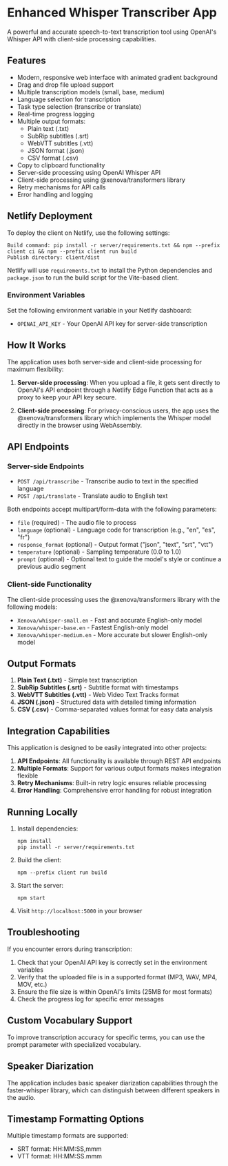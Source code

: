 # Enhanced Whisper Transcriber App

A powerful and accurate speech-to-text transcription tool using OpenAI's Whisper API with client-side processing capabilities.

## Features

- Modern, responsive web interface with animated gradient background
- Drag and drop file upload support
- Multiple transcription models (small, base, medium)
- Language selection for transcription
- Task type selection (transcribe or translate)
- Real-time progress logging
- Multiple output formats:
  - Plain text (.txt)
  - SubRip subtitles (.srt)
  - WebVTT subtitles (.vtt)
  - JSON format (.json)
  - CSV format (.csv)
- Copy to clipboard functionality
- Server-side processing using OpenAI Whisper API
- Client-side processing using @xenova/transformers library
- Retry mechanisms for API calls
- Error handling and logging

## Netlify Deployment

To deploy the client on Netlify, use the following settings:

```
Build command: pip install -r server/requirements.txt && npm --prefix client ci && npm --prefix client run build
Publish directory: client/dist
```

Netlify will use `requirements.txt` to install the Python dependencies and
`package.json` to run the build script for the Vite-based client.

### Environment Variables

Set the following environment variable in your Netlify dashboard:

- `OPENAI_API_KEY` - Your OpenAI API key for server-side transcription

## How It Works

The application uses both server-side and client-side processing for maximum flexibility:

1. **Server-side processing**: When you upload a file, it gets sent directly to OpenAI's API endpoint through a Netlify Edge Function that acts as a proxy to keep your API key secure.

2. **Client-side processing**: For privacy-conscious users, the app uses the @xenova/transformers library which implements the Whisper model directly in the browser using WebAssembly.

## API Endpoints

### Server-side Endpoints

- `POST /api/transcribe` - Transcribe audio to text in the specified language
- `POST /api/translate` - Translate audio to English text

Both endpoints accept multipart/form-data with the following parameters:
- `file` (required) - The audio file to process
- `language` (optional) - Language code for transcription (e.g., "en", "es", "fr")
- `response_format` (optional) - Output format ("json", "text", "srt", "vtt")
- `temperature` (optional) - Sampling temperature (0.0 to 1.0)
- `prompt` (optional) - Optional text to guide the model's style or continue a previous audio segment

### Client-side Functionality

The client-side processing uses the @xenova/transformers library with the following models:
- `Xenova/whisper-small.en` - Fast and accurate English-only model
- `Xenova/whisper-base.en` - Fastest English-only model
- `Xenova/whisper-medium.en` - More accurate but slower English-only model

## Output Formats

1. **Plain Text (.txt)** - Simple text transcription
2. **SubRip Subtitles (.srt)** - Subtitle format with timestamps
3. **WebVTT Subtitles (.vtt)** - Web Video Text Tracks format
4. **JSON (.json)** - Structured data with detailed timing information
5. **CSV (.csv)** - Comma-separated values format for easy data analysis

## Integration Capabilities

This application is designed to be easily integrated into other projects:

1. **API Endpoints**: All functionality is available through REST API endpoints
2. **Multiple Formats**: Support for various output formats makes integration flexible
3. **Retry Mechanisms**: Built-in retry logic ensures reliable processing
4. **Error Handling**: Comprehensive error handling for robust integration

## Running Locally

1. Install dependencies:
   ```
   npm install
   pip install -r server/requirements.txt
   ```

2. Build the client:
   ```
   npm --prefix client run build
   ```

3. Start the server:
   ```
   npm start
   ```

4. Visit `http://localhost:5000` in your browser

## Troubleshooting

If you encounter errors during transcription:

1. Check that your OpenAI API key is correctly set in the environment variables
2. Verify that the uploaded file is in a supported format (MP3, WAV, MP4, MOV, etc.)
3. Ensure the file size is within OpenAI's limits (25MB for most formats)
4. Check the progress log for specific error messages

## Custom Vocabulary Support

To improve transcription accuracy for specific terms, you can use the prompt parameter with specialized vocabulary.

## Speaker Diarization

The application includes basic speaker diarization capabilities through the faster-whisper library, which can distinguish between different speakers in the audio.

## Timestamp Formatting Options

Multiple timestamp formats are supported:
- SRT format: HH:MM:SS,mmm
- VTT format: HH:MM:SS.mmm